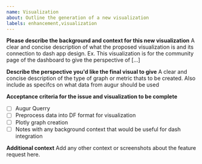 ```yaml
---
name: Visualization
about: Outline the generation of a new visualization
labels: enhancement,visualization
---
```


**Please describe the background and context for this new visualization**
A clear and concise description of what the proposed visualization is and its connection to dash app design. Ex. This visualization is for the community page of the dashboard to give the perspective of [...]

**Describe the perspective you'd like the final visual to give**
A clear and concise description of the type of graph or metric thats to be created. Also include as specifcs on what data from augur should be used

**Acceptance criteria for the issue and visualization to be complete**
- [ ] Augur Querry
- [ ] Preprocess data into DF format for visualization
- [ ] Plotly graph creation
- [ ] Notes with any background context that would be useful for dash integration 

**Additional context**
Add any other context or screenshots about the feature request here.



